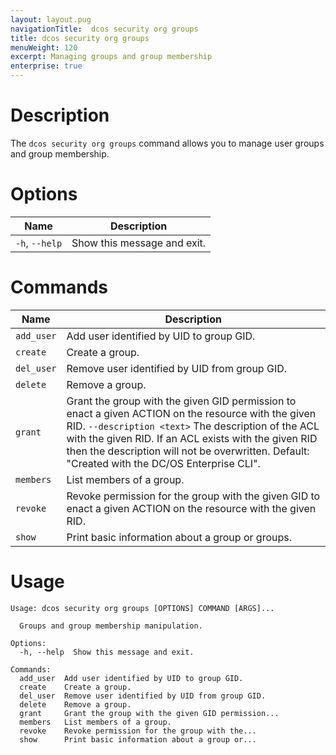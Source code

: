 ```yaml
---
layout: layout.pug
navigationTitle:  dcos security org groups
title: dcos security org groups
menuWeight: 120
excerpt: Managing groups and group membership
enterprise: true
---
```

# Description

The `dcos security org groups` command allows you to manage user groups and group membership.

# Options

| Name |  Description |
|---------|-------------|
|  `-h`, `--help` |  Show this message and exit.|


# Commands

| Name |  Description |
|---------|-------------|
| `add_user`  |  Add user identified by UID to group GID.|
|  `create`  |  Create a group.|
|  `del_user` | Remove user identified by UID from group GID.|
|  `delete`  |  Remove a group.|
|  `grant`  |   Grant the group with the given GID permission to enact a given ACTION on the resource with the given RID.       `--description <text>`  The description of the ACL with the given RID. If an ACL exists with the given RID then the description will not be overwritten. Default: "Created with the DC/OS Enterprise CLI".|
|  `members` |  List members of a group.|
|  `revoke`  |  Revoke permission for the group with the given GID to enact a given ACTION on the resource with the given RID.|
|  `show`  |    Print basic information about a group or groups.|


# Usage 

```
Usage: dcos security org groups [OPTIONS] COMMAND [ARGS]...

  Groups and group membership manipulation.

Options:
  -h, --help  Show this message and exit.

Commands:
  add_user  Add user identified by UID to group GID.
  create    Create a group.
  del_user  Remove user identified by UID from group GID.
  delete    Remove a group.
  grant     Grant the group with the given GID permission...
  members   List members of a group.
  revoke    Revoke permission for the group with the...
  show      Print basic information about a group or...
```

